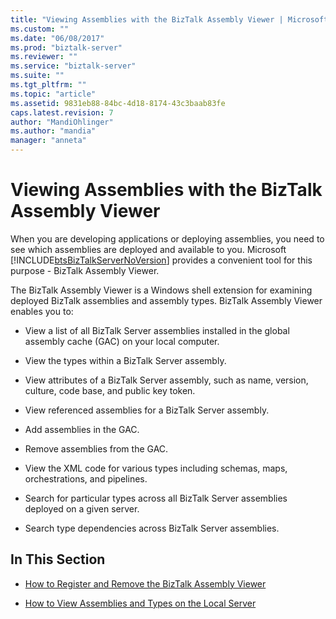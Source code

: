 ```yaml
---
title: "Viewing Assemblies with the BizTalk Assembly Viewer | Microsoft Docs"
ms.custom: ""
ms.date: "06/08/2017"
ms.prod: "biztalk-server"
ms.reviewer: ""
ms.service: "biztalk-server"
ms.suite: ""
ms.tgt_pltfrm: ""
ms.topic: "article"
ms.assetid: 9831eb88-84bc-4d18-8174-43c3baab83fe
caps.latest.revision: 7
author: "MandiOhlinger"
ms.author: "mandia"
manager: "anneta"
---
```

# Viewing Assemblies with the BizTalk Assembly Viewer
When you are developing applications or deploying assemblies, you need to see which assemblies are deployed and available to you. Microsoft [!INCLUDE[btsBizTalkServerNoVersion](../includes/btsbiztalkservernoversion-md.md)] provides a convenient tool for this purpose - BizTalk Assembly Viewer.  
  
 The BizTalk Assembly Viewer is a Windows shell extension for examining deployed BizTalk assemblies and assembly types. BizTalk Assembly Viewer enables you to:  
  
-   View a list of all BizTalk Server assemblies installed in the global assembly cache (GAC) on your local computer.  
  
-   View the types within a BizTalk Server assembly.  
  
-   View attributes of a BizTalk Server assembly, such as name, version, culture, code base, and public key token.  
  
-   View referenced assemblies for a BizTalk Server assembly.  
  
-   Add assemblies in the GAC.  
  
-   Remove assemblies from the GAC.  
  
-   View the XML code for various types including schemas, maps, orchestrations, and pipelines.  
  
-   Search for particular types across all BizTalk Server assemblies deployed on a given server.  
  
-   Search type dependencies across BizTalk Server assemblies.  
  
## In This Section  
  
-   [How to Register and Remove the BizTalk Assembly Viewer](../core/how-to-register-and-remove-the-biztalk-assembly-viewer.md)  
  
-   [How to View Assemblies and Types on the Local Server](../core/how-to-view-assemblies-and-types-on-the-local-server.md)